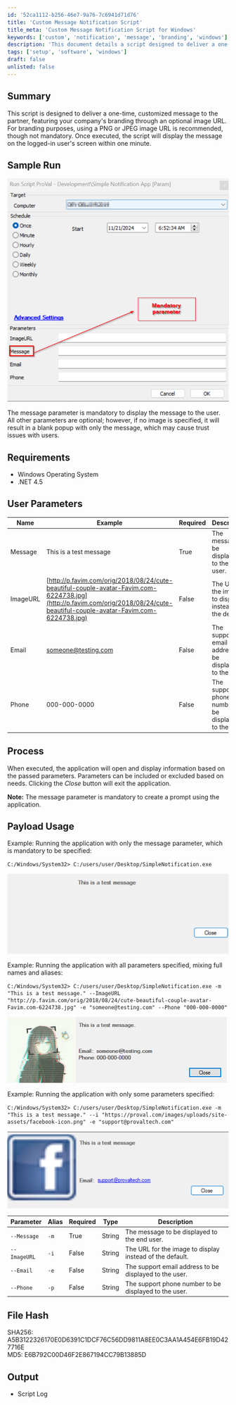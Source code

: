 ```yaml
---
id: '52ca1112-b256-46e7-9a76-7c6941d71d76'
title: 'Custom Message Notification Script'
title_meta: 'Custom Message Notification Script for Windows'
keywords: ['custom', 'notification', 'message', 'branding', 'windows']
description: 'This document details a script designed to deliver a one-time, customized message to users, featuring optional branding through an image URL. It outlines the requirements, user parameters, process, and examples of usage.'
tags: ['setup', 'software', 'windows']
draft: false
unlisted: false
---
```


## Summary

This script is designed to deliver a one-time, customized message to the partner, featuring your company's branding through an optional image URL. For branding purposes, using a PNG or JPEG image URL is recommended, though not mandatory. Once executed, the script will display the message on the logged-in user's screen within one minute.

## Sample Run

![Sample Image](../../../static/img/Simple-Notification-Application/image_1.png)

The message parameter is mandatory to display the message to the user. All other parameters are optional; however, if no image is specified, it will result in a blank popup with only the message, which may cause trust issues with users.

## Requirements

- Windows Operating System
- .NET 4.5

## User Parameters

| Name      | Example                                                                                          | Required | Description                               |
|-----------|--------------------------------------------------------------------------------------------------|----------|-------------------------------------------|
| Message   | This is a test message                                                                          | True     | The message to be displayed to the end user. |
| ImageURL  | [http://p.favim.com/orig/2018/08/24/cute-beautiful-couple-avatar-Favim.com-6224738.jpg](http://p.favim.com/orig/2018/08/24/cute-beautiful-couple-avatar-Favim.com-6224738.jpg) | False    | The URL for the image to display instead of the default. |
| Email     | [someone@testing.com](mailto:someone@testing.com)                                               | False    | The support email address to be displayed to the user. |
| Phone     | 000-000-0000                                                                                   | False    | The support phone number to be displayed to the user. |

## Process

When executed, the application will open and display information based on the passed parameters. Parameters can be included or excluded based on needs. Clicking the *Close* button will exit the application. 

**Note:** The message parameter is mandatory to create a prompt using the application.

## Payload Usage

Example: Running the application with only the message parameter, which is mandatory to be specified:

```
C:/Windows/System32> C:/users/user/Desktop/SimpleNotification.exe
```

![Example Image](../../../static/img/Simple-Notification-Application/image_2.png)

Example: Running the application with all parameters specified, mixing full names and aliases:

```
C:/Windows/System32> C:/users/user/Desktop/SimpleNotification.exe -m "This is a test message." --ImageURL "http://p.favim.com/orig/2018/08/24/cute-beautiful-couple-avatar-Favim.com-6224738.jpg" -e "someone@testing.com" --Phone "000-000-0000"
```

![Example Image](../../../static/img/Simple-Notification-Application/image_3.png)

Example: Running the application with only some parameters specified:

```
C:/Windows/System32> C:/users/user/Desktop/SimpleNotification.exe -m "This is a test message." --i "https://proval.com/images/uploads/site-assets/facebook-icon.png" -e "support@provaltech.com"
```

![Example Image](../../../static/img/Simple-Notification-Application/image_4.png)

| Parameter      | Alias | Required | Type   | Description                               |
|----------------|-------|----------|--------|-------------------------------------------|
| `--Message`    | `-m`  | True     | String | The message to be displayed to the end user. |
| `--ImageURL`   | `-i`  | False    | String | The URL for the image to display instead of the default. |
| `--Email`      | `-e`  | False    | String | The support email address to be displayed to the user. |
| `--Phone`      | `-p`  | False    | String | The support phone number to be displayed to the user. |

## File Hash

SHA256: A5B3122326170E0D6391C1DCF76C56DD9811A8EE0C3AA1A454E6FB19D427716E  
MD5: E6B792C00D46F2E867194CC79B13885D

## Output

- Script Log


